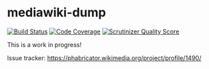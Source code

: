 mediawiki-dump
==================
[![Build Status](https://travis-ci.org/addwiki/mediawiki-dump.png?branch=master)](https://travis-ci.org/addwiki/mediawiki-dump)
[![Code Coverage](https://scrutinizer-ci.com/g/addwiki/mediawiki-dump/badges/coverage.png?s=ec8580e8f99533c95ff2a0ae0a6ce7c9e4e9e466)](https://scrutinizer-ci.com/g/addwiki/mediawiki-dump/)
[![Scrutinizer Quality Score](https://scrutinizer-ci.com/g/addwiki/mediawiki-dump/badges/quality-score.png?s=b5eb960958dbd7edcd29d1ec52f8c90bc9e84a0e)](https://scrutinizer-ci.com/g/addwiki/mediawiki-dump/)

This is a work in progress!

Issue tracker: https://phabricator.wikimedia.org/project/profile/1490/
